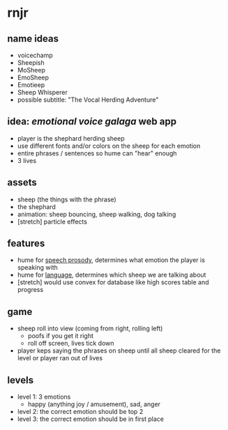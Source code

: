 # rnjr

## name ideas
* voicechamp
* Sheepish
* MoSheep
* EmoSheep
* Emotieep
* Sheep Whisperer
* possible subtitle: "The Vocal Herding Adventure"

## idea: *emotional voice galaga* web app
* player is the shephard herding sheep
* use different fonts and/or colors on the sheep for each emotion
* entire phrases / sentences so hume can "hear" enough 
* 3 lives

## assets
* sheep (the things with the phrase)
* the shephard
* animation: sheep bouncing, sheep walking, dog talking
* [stretch] particle effects

## features
* hume for [speech prosody](https://dev.hume.ai/docs/speech-prosody), determines what emotion the player is speaking with
* hume for [language](https://dev.hume.ai/docs/emotional-language), determines which sheep we are talking about
* [stretch] would use convex for database like high scores table and progress

## game
* sheep roll into view (coming from right, rolling left)
  * poofs if you get it right
  * roll off screen, lives tick down
* player keps saying the phrases on sheep until all sheep cleared for the level or player ran out of lives

## levels
* level 1: 3 emotions
  * happy (anything joy / amusement), sad, anger
* level 2: the correct emotion should be top 2
* level 3: the correct emotion should be in first place